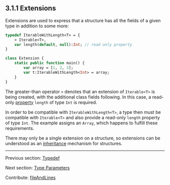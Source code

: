 ## 3.1.1 Extensions

Extensions are used to express that a structure has all the fields of a given type in addition to some more:

```haxe
typedef IterableWithLength<T> = {
	> Iterable<T>,
	var length(default, null):Int; // read only property
}

class Extension {
	static public function main() {
		var array = [1, 2, 3];
		var t:IterableWithLength<Int> = array;
	}
}
```
The greater-than operator `>` denotes that an extension of `Iterable<T>` is being created, with the additional class fields following. In this case, a read-only [property](class-field-property.md) `length` of type `Int` is required.

In order to be compatible with `IterableWithLength<T>`, a type then must be compatible with `Iterable<T>` and also provide a read-only `length` property of type `Int`. The example assigns an `Array`, which happens to fulfill these requirements.

There may only be a single extension on a structure, so extensions can be understood as an [inheritance](types-class-inheritance.md) mechanism for structures.

---

Previous section: [Typedef](type-system-typedef.md)

Next section: [Type Parameters](type-system-type-parameters.md)

Contribute: [fileAndLines](https://github.com/HaxeFoundation/HaxeManual/blob/master/03-type-system.tex#L38-38)